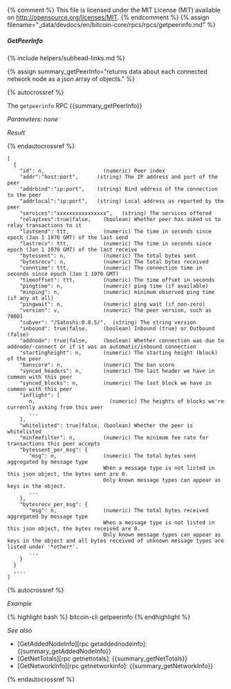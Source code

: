 {% comment %}
This file is licensed under the MIT License (MIT) available on
http://opensource.org/licenses/MIT.
{% endcomment %}
{% assign filename="_data/devdocs/en/bitcoin-core/rpcs/rpcs/getpeerinfo.md" %}

##### GetPeerInfo
{% include helpers/subhead-links.md %}

{% assign summary_getPeerInfo="returns data about each connected network node as a json array of objects." %}

{% autocrossref %}

The `getpeerinfo` RPC {{summary_getPeerInfo}}

*Parameters: none*

*Result*

{% endautocrossref %}

    [
      {
        "id": n,                   (numeric) Peer index
        "addr":"host:port",      (string) The IP address and port of the peer
        "addrbind":"ip:port",    (string) Bind address of the connection to the peer
        "addrlocal":"ip:port",   (string) Local address as reported by the peer
        "services":"xxxxxxxxxxxxxxxx",   (string) The services offered
        "relaytxes":true|false,    (boolean) Whether peer has asked us to relay transactions to it
        "lastsend": ttt,           (numeric) The time in seconds since epoch (Jan 1 1970 GMT) of the last send
        "lastrecv": ttt,           (numeric) The time in seconds since epoch (Jan 1 1970 GMT) of the last receive
        "bytessent": n,            (numeric) The total bytes sent
        "bytesrecv": n,            (numeric) The total bytes received
        "conntime": ttt,           (numeric) The connection time in seconds since epoch (Jan 1 1970 GMT)
        "timeoffset": ttt,         (numeric) The time offset in seconds
        "pingtime": n,             (numeric) ping time (if available)
        "minping": n,              (numeric) minimum observed ping time (if any at all)
        "pingwait": n,             (numeric) ping wait (if non-zero)
        "version": v,              (numeric) The peer version, such as 70001
        "subver": "/Satoshi:0.8.5/",  (string) The string version
        "inbound": true|false,     (boolean) Inbound (true) or Outbound (false)
        "addnode": true|false,     (boolean) Whether connection was due to addnode/-connect or if it was an automatic/inbound connection
        "startingheight": n,       (numeric) The starting height (block) of the peer
        "banscore": n,             (numeric) The ban score
        "synced_headers": n,       (numeric) The last header we have in common with this peer
        "synced_blocks": n,        (numeric) The last block we have in common with this peer
        "inflight": [
           n,                        (numeric) The heights of blocks we're currently asking from this peer
           ...
        ],
        "whitelisted": true|false, (boolean) Whether the peer is whitelisted
        "minfeefilter": n,         (numeric) The minimum fee rate for transactions this peer accepts
        "bytessent_per_msg": {
           "msg": n,               (numeric) The total bytes sent aggregated by message type
                                   When a message type is not listed in this json object, the bytes sent are 0.
                                   Only known message types can appear as keys in the object.
           ...
        },
        "bytesrecv_per_msg": {
           "msg": n,               (numeric) The total bytes received aggregated by message type
                                   When a message type is not listed in this json object, the bytes received are 0.
                                   Only known message types can appear as keys in the object and all bytes received of unknown message types are listed under '*other*'.
           ...
        }
      }
      ,...
    ]

{% autocrossref %}

*Example*

{% highlight bash %}
bitcoin-cli getpeerinfo
{% endhighlight %}

*See also*

* [GetAddedNodeInfo][rpc getaddednodeinfo]: {{summary_getAddedNodeInfo}}
* [GetNetTotals][rpc getnettotals]: {{summary_getNetTotals}}
* [GetNetworkInfo][rpc getnetworkinfo]: {{summary_getNetworkInfo}}

{% endautocrossref %}
